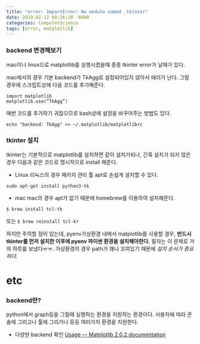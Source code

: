 ```yaml
---
title: "error: ImportError: No module named _tkinter"
date: 2019-02-12 08:26:28 -0400
categories: ComputerScience
tags: [error, matplotlib]
---
```


### backend 변경해보기
mac이나 linux으로 matplotlib를 실행시켰을때 종종 tkinter error가 날때가 있다.

mac에서의 경우 기본 backend가 TkAgg로 설정되어있지 않아서 에러가 난다. 그럴 경우에 스크립트상에 다음 코드를 추가해준다.
```
import matplotlib
matplotlib.use(“TkAgg”)
```

매번 코드를 추가하기 귀찮으므로 bash상에 설정을 바꾸어주는 방법도 있다.
```
echo "backend: TkAgg" >> ~/.matplotlib/matplotlibrc
```



### tkinter 설치
tkinter는 기본적으로 matplotlib를 설치하면 같이 설치가되나, 간혹 설치가 되지 않은 경우 다음과 같은 코드로 명시적으로 install 해준다.

* Linux
리눅스의 경우 패키지 관리 툴 apt로 손쉽게 설치할 수 있다.
```
sudo apt-get install python3-tk
```

* mac
mac의 경우 apt가 없기 때문에 homebrew를 이용하여 설치해준다.
```
$ brew install tcl-tk
```
또는
`$ brew reinstall tcl-kr`

하지만 주의할 점이 있는데, pyenv가상환경 내에서 matplotlib를 사용할 경우, **반드시 tkinter를 먼저 설치한 이후에 pyenv 파이썬 환경을 설치해야한다.** 필자는 이 문제로 거의 하루를 보냈다ㅠㅠ. 가상환경의 경우 path가 꽤나 꼬여있기 때문에 _설치 순서가 중요하다._

# etc
### backend란?
python에서 graph등을 그릴때 실행하는 환경을 지원하는 환경이다. 사용자에 따라 콘솔에 그리고나 툴에 그리거나 등등 여러가지 환경을 지원한다.

* 다양한 backend 확인
[Usage — Matplotlib 2.0.2 documentation](https://matplotlib.org/faq/usage_faq.html)
